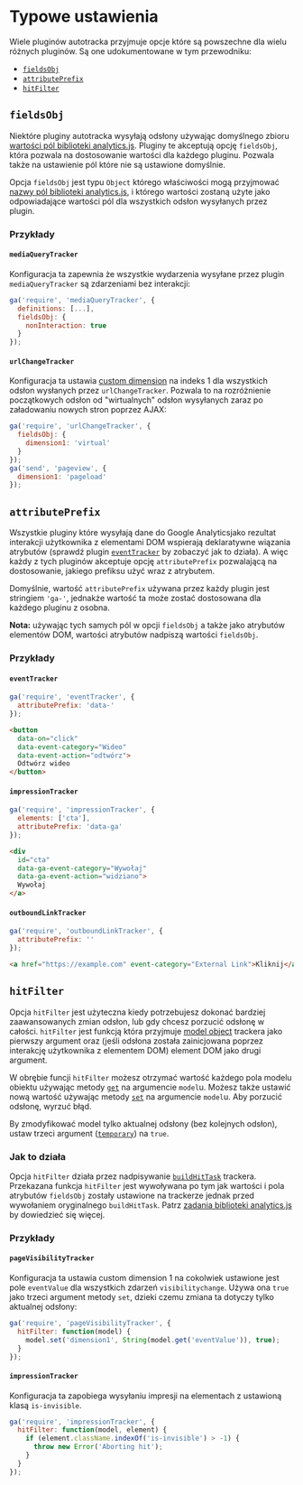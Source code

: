 # Typowe ustawienia

Wiele pluginów autotracka przyjmuje opcje które są powszechne dla wielu różnych pluginów. Są one udokumentowane w tym przewodniku:

- [`fieldsObj`](#fieldsobj)
- [`attributePrefix`](#attributeprefix)
- [`hitFilter`](#hitfilter)

## `fieldsObj`

Niektóre pluginy autotracka wysyłają odsłony używając domyślnego zbioru [wartości pól biblioteki analytics.js](https://developers.google.com/analytics/devguides/collection/analyticsjs/field-reference). Pluginy te akceptują opcję `fieldsObj`, która pozwala na dostosowanie wartości dla każdego pluginu. Pozwala także na ustawienie pól które nie są ustawione domyślnie.

Opcja `fieldsObj` jest typu `Object` którego właściwości mogą przyjmować [nazwy pól biblioteki analytics.js](https://developers.google.com/analytics/devguides/collection/analyticsjs/field-reference), i którego wartości zostaną użyte jako odpowiadające wartości pól dla wszystkich odsłon wysyłanych przez plugin.

### Przykłady

#### `mediaQueryTracker`

Konfiguracja ta zapewnia że wszystkie wydarzenia wysyłane przez plugin `mediaQueryTracker` są zdarzeniami bez interakcji:

```js
ga('require', 'mediaQueryTracker', {
  definitions: [...],
  fieldsObj: {
    nonInteraction: true
  }
});
```

#### `urlChangeTracker`

Konfiguracja ta ustawia [custom dimension](https://support.google.com/analytics/answer/2709828) na indeks 1 dla wszystkich odsłon wysłanych przez `urlChangeTracker`. Pozwala to na rozróżnienie początkowych odsłon od "wirtualnych" odsłon wysyłanych zaraz po załadowaniu nowych stron poprzez AJAX:

```js
ga('require', 'urlChangeTracker', {
  fieldsObj: {
    dimension1: 'virtual'
  }
});
ga('send', 'pageview', {
  dimension1: 'pageload'
});
```

## `attributePrefix`

Wszystkie pluginy które wysyłają dane do Google Analyticsjako rezultat interakcji użytkownika z elementami DOM wspierają deklaratywne wiązania atrybutów (sprawdź plugin [`eventTracker`](/docs/plugins/event-tracker.md) by zobaczyć jak to działa). A więc każdy z tych pluginów akceptuje opcję `attributePrefix` pozwalającą na dostosowanie, jakiego prefiksu użyć wraz z atrybutem.

Domyślnie, wartość `attributePrefix` używana przez każdy plugin jest stringiem `'ga-'`, jednakże wartość ta może zostać dostosowana dla każdego pluginu z osobna.

**Nota:** używając tych samych pól w opcji `fieldsObj` a także jako atrybutów elementów DOM, wartości atrybutów nadpiszą wartości `fieldsObj`.

### Przykłady

#### `eventTracker`

```js
ga('require', 'eventTracker', {
  attributePrefix: 'data-'
});
```

```html
<button
  data-on="click"
  data-event-category="Wideo"
  data-event-action="odtwórz">
  Odtwórz wideo
</button>
```

#### `impressionTracker`

```js
ga('require', 'impressionTracker', {
  elements: ['cta'],
  attributePrefix: 'data-ga'
});
```

```html
<div
  id="cta"
  data-ga-event-category="Wywołaj"
  data-ga-event-action="widziano">
  Wywołaj
</a>
```

#### `outboundLinkTracker`

```js
ga('require', 'outboundLinkTracker', {
  attributePrefix: ''
});
```

```html
<a href="https://example.com" event-category="External Link">Kliknij</a>
```

## `hitFilter`

Opcja `hitFilter` jest użyteczna kiedy potrzebujesz dokonać bardziej zaawansowanych zmian odsłon, lub gdy chcesz porzucić odsłonę w całości. `hitFilter` jest funkcją która przyjmuje [model object](https://developers.google.com/analytics/devguides/collection/analyticsjs/model-object-reference) trackera jako pierwszy argument oraz (jeśli odsłona została zainicjowana poprzez interakcję użytkownika z elementem DOM) element DOM jako drugi argument.

W obrębie funcji `hitFilter` możesz otrzymać wartość każdego pola modelu obiektu używając metody [`get`](https://developers.google.com/analytics/devguides/collection/analyticsjs/model-object-reference#get) na argumencie `model`u. Możesz także ustawić nową wartość używając metody [`set`](https://developers.google.com/analytics/devguides/collection/analyticsjs/model-object-reference#set) na argumencie `model`u. Aby porzucić odsłonę, wyrzuć błąd.

By zmodyfikować model tylko aktualnej odsłony (bez kolejnych odsłon), ustaw trzeci argument ([`temporary`](https://developers.google.com/analytics/devguides/collection/analyticsjs/model-object-reference#set)) na `true`.

### Jak to działa

Opcja `hitFilter` działa przez nadpisywanie [`buildHitTask`](https://developers.google.com/analytics/devguides/collection/analyticsjs/tasks) trackera. Przekazana funkcja `hitFilter` jest wywoływana po tym jak wartości i pola atrybutów `fieldsObj` zostały ustawione na trackerze jednak przed wywołaniem oryginalnego `buildHitTask`. Patrz [zadania biblioteki analytics.js](https://developers.google.com/analytics/devguides/collection/analyticsjs/tasks) by dowiedzieć się więcej.

### Przykłady

#### `pageVisibilityTracker`

Konfiguracja ta ustawia custom dimension 1 na cokolwiek ustawione jest pole `eventValue` dla wszystkich zdarzeń `visibilitychange`. Używa ona `true` jako trzeci argument metody `set`, dzieki czemu zmiana ta dotyczy tylko aktualnej odsłony:

```js
ga('require', 'pageVisibilityTracker', {
  hitFilter: function(model) {
    model.set('dimension1', String(model.get('eventValue')), true);
  }
});
```

#### `impressionTracker`

Konfiguracja ta zapobiega wysyłaniu impresji na elementach z ustawioną klasą `is-invisible`.

```js
ga('require', 'impressionTracker', {
  hitFilter: function(model, element) {
    if (element.className.indexOf('is-invisible') > -1) {
      throw new Error('Aborting hit');
    }
  }
});
```

